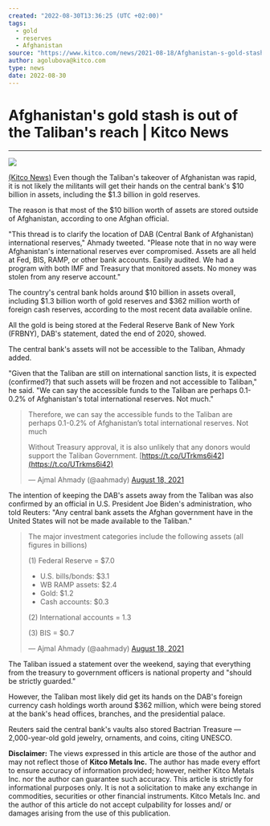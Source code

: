 ```yaml
---
created: "2022-08-30T13:36:25 (UTC +02:00)"
tags:
  - gold
  - reserves
  - Afghanistan
source: "https://www.kitco.com/news/2021-08-18/Afghanistan-s-gold-stash-is-out-of-the-Taliban-s-reach.html"
author: agolubova@kitco.com
type: news
date: 2022-08-30
---
```


# Afghanistan's gold stash is out of the Taliban's reach | Kitco News

---

![](https://www.kitco.com/news/2021-08-18/images/shutterstock_1879867681-min.jpg)

[(Kitco News)](https://www.kitco.com/ "Kitco News") Even though the Taliban's takeover of Afghanistan was rapid, it is not likely the militants will get their hands on the central bank's $10 billion in assets, including the $1.3 billion in gold reserves.

The reason is that most of the $10 billion worth of assets are stored outside of Afghanistan, according to one Afghan official.

"This thread is to clarify the location of DAB (Central Bank of Afghanistan) international reserves," Ahmady tweeted. "Please note that in no way were Afghanistan's international reserves ever compromised. Assets are all held at Fed, BIS, RAMP, or other bank accounts. Easily audited. We had a program with both IMF and Treasury that monitored assets. No money was stolen from any reserve account."

The country's central bank holds around $10 billion in assets overall, including $1.3 billion worth of gold reserves and $362 million worth of foreign cash reserves, according to the most recent data available online.

All the gold is being stored at the Federal Reserve Bank of New York (FRBNY), DAB's statement, dated the end of 2020, showed.

The central bank's assets will not be accessible to the Taliban, Ahmady added.

"Given that the Taliban are still on international sanction lists, it is expected (confirmed?) that such assets will be frozen and not accessible to Taliban," he said. "We can say the accessible funds to the Taliban are perhaps 0.1-0.2% of Afghanistan's total international reserves. Not much."

 > 
 > Therefore, we can say the accessible funds to the Taliban are perhaps 0.1-0.2% of Afghanistan’s total international reserves. Not much
 > 
 > Without Treasury approval, it is also unlikely that any donors would support the Taliban Government. [https://t.co/UTrkms6i42](https://t.co/UTrkms6i42)
 > 
 > — Ajmal Ahmady (@aahmady) [August 18, 2021](https://twitter.com/aahmady/status/1427883023123558400?ref_src=twsrc%5Etfw)

The intention of keeping the DAB's assets away from the Taliban was also confirmed by an official in U.S. President Joe Biden's administration, who told Reuters: "Any central bank assets the Afghan government have in the United States will not be made available to the Taliban."

 > 
 > The major investment categories include the following assets (all figures in billions)
 > 
 > (1) Federal Reserve = $7.0  
 > - U.S. bills/bonds: $3.1  
 > - WB RAMP assets: $2.4  
 > - Gold: $1.2  
 > - Cash accounts: $0.3
 > 
 > (2) International accounts = 1.3
 > 
 > (3) BIS = $0.7
 > 
 > — Ajmal Ahmady (@aahmady) [August 18, 2021](https://twitter.com/aahmady/status/1427883012348424192?ref_src=twsrc%5Etfw)

The Taliban issued a statement over the weekend, saying that everything from the treasury to government officers is national property and "should be strictly guarded."

However, the Taliban most likely did get its hands on the DAB's foreign currency cash holdings worth around $362 million, which were being stored at the bank's head offices, branches, and the presidential palace.

Reuters said the central bank's vaults also stored Bactrian Treasure — 2,000-year-old gold jewelry, ornaments, and coins, citing UNESCO.

**Disclaimer:** The views expressed in this article are those of the author and may not reflect those of **Kitco Metals Inc.** The author has made every effort to ensure accuracy of information provided; however, neither Kitco Metals Inc. nor the author can guarantee such accuracy. This article is strictly for informational purposes only. It is not a solicitation to make any exchange in commodities, securities or other financial instruments. Kitco Metals Inc. and the author of this article do not accept culpability for losses and/ or damages arising from the use of this publication.
